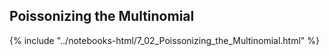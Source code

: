Poissonizing the Multinomial
------

{% include "../notebooks-html/7_02_Poissonizing_the_Multinomial.html" %}
